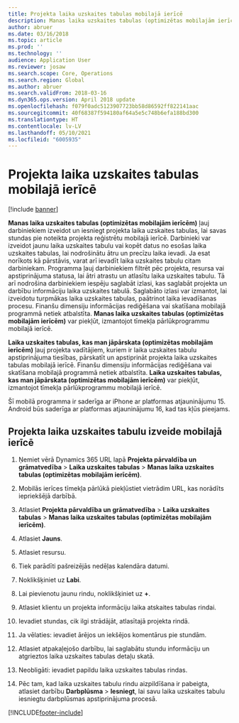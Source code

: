 ```yaml
---
title: Projekta laika uzskaites tabulas mobilajā ierīcē
description: Manas laika uzskaites tabulas (optimizētas mobilajām ierīcēm) ļauj darbiniekiem izveidot un iesniegt projekta laika uzskaites tabulas, lai savas stundas pie noteikta projekta reģistrētu mobilajā ierīcē.
author: abruer
ms.date: 03/16/2018
ms.topic: article
ms.prod: ''
ms.technology: ''
audience: Application User
ms.reviewer: josaw
ms.search.scope: Core, Operations
ms.search.region: Global
ms.author: abruer
ms.search.validFrom: 2018-03-16
ms.dyn365.ops.version: April 2018 update
ms.openlocfilehash: f079f0adc5123907723bb58d86592ff822141aac
ms.sourcegitcommit: 40f68387f594180af64a5e5c748b6efa188bd300
ms.translationtype: HT
ms.contentlocale: lv-LV
ms.lasthandoff: 05/10/2021
ms.locfileid: "6005935"
---
```

# <a name="project-timesheets-on-a-mobile-device"></a>Projekta laika uzskaites tabulas mobilajā ierīcē

[!include [banner](../includes/banner.md)]

**Manas laika uzskaites tabulas (optimizētas mobilajām ierīcēm)** ļauj darbiniekiem izveidot un iesniegt projekta laika uzskaites tabulas, lai savas stundas pie noteikta projekta reģistrētu mobilajā ierīcē. Darbinieki var izveidot jaunu laika uzskaites tabulu vai kopēt datus no esošas laika uzskaites tabulas, lai nodrošinātu ātru un precīzu laika ievadi. Ja esat norīkots kā pārstāvis, varat arī ievadīt laika uzskaites tabulu citam darbiniekam. Programma ļauj darbiniekiem filtrēt pēc projekta, resursa vai apstiprinājuma statusa, lai ātri atrastu un atlasītu laika uzskaites tabulu. Tā arī nodrošina darbiniekiem iespēju saglabāt izlasi, kas saglabāt projekta un darbību informāciju laika uzskaites tabulā. Saglabāto izlasi var izmantot, lai izveidotu turpmākas laika uzskaites tabulas, paātrinot laika ievadīšanas procesu. Finanšu dimensiju informācijas rediģēšana vai skatīšana mobilajā programmā netiek atbalstīta. **Manas laika uzskaites tabulas (optimizētas mobilajām ierīcēm)** var piekļūt, izmantojot tīmekļa pārlūkprogrammu mobilajā ierīcē.

**Laika uzskaites tabulas, kas man jāpārskata (optimizētas mobilajām ierīcēm)** ļauj projekta vadītājiem, kuriem ir laika uzskaites tabulu apstiprinājuma tiesības, pārskatīt un apstiprināt projekta laika uzskaites tabulas mobilajā ierīcē. Finanšu dimensiju informācijas rediģēšana vai skatīšana mobilajā programmā netiek atbalstīta. **Laika uzskaites tabulas, kas man jāpārskata (optimizētas mobilajām ierīcēm)** var piekļūt, izmantojot tīmekļa pārlūkprogrammu mobilajā ierīcē.

Šī mobilā programma ir saderīga ar iPhone ar platformas atjauninājumu 15.
Android būs saderīga ar platformas atjauninājumu 16, kad tas kļūs pieejams.

## <a name="create-a-project-timesheet-on-your-mobile-device"></a>Projekta laika uzskaites tabulu izveide mobilajā ierīcē

1.  Ņemiet vērā Dynamics 365 URL lapā **Projekta pārvaldība un grāmatvedība** \> **Laika uzskaites tabulas** \> **Manas laika uzskaites tabulas (optimizētas mobilajām ierīcēm)**.

2.  Mobilās ierīces tīmekļa pārlūkā piekļūstiet vietrādim URL, kas norādīts iepriekšējā darbībā.
 
3.  Atlasiet **Projekta pārvaldība un grāmatvedība** \> **Laika uzskaites tabulas** \> **Manas laika uzskaites tabulas (optimizētas mobilajām ierīcēm)**.

4.  Atlasiet **Jauns**.

5.  Atlasiet resursu.

6.  Tiek parādīti pašreizējās nedēļas kalendāra datumi.

7.  Noklikšķiniet uz **Labi**.

8.  Lai pievienotu jaunu rindu, noklikšķiniet uz **+**.

9.  Atlasiet klientu un projekta informāciju laika atskaites tabulas rindai.

10. Ievadiet stundas, cik ilgi strādājāt, atlasītajā projekta rindā.

11. Ja vēlaties: ievadiet ārējos un iekšējos komentārus pie stundām.

12. Atlasiet atpakaļejošo darbību, lai saglabātu stundu informāciju un atgrieztos laika uzskaites tabulas detaļu skatā.

13. Neobligāti: ievadiet papildu laika uzskaites tabulas rindas.

14. Pēc tam, kad laika uzskaites tabulu rindu aizpildīšana ir pabeigta, atlasiet darbību **Darbplūsma** \> **Iesniegt**, lai savu laika uzskaites tabulu iesniegtu darbplūsmas apstiprinājuma procesā.


[!INCLUDE[footer-include](../includes/footer-banner.md)]